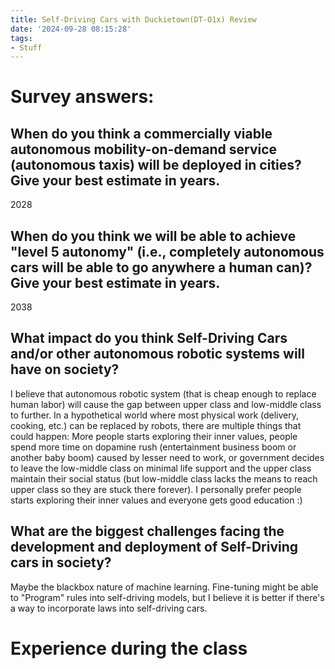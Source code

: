 ```yaml
---
title: Self-Driving Cars with Duckietown(DT-O1x) Review
date: '2024-09-28 08:15:28'
tags:
- Stuff
---
```


# Survey answers:

## When do you think a commercially viable autonomous mobility-on-demand service (autonomous taxis) will be deployed in cities? Give your best estimate in years.
2028

## When do you think we will be able to achieve "level 5 autonomy" (i.e., completely autonomous cars will be able to go anywhere a human can)? Give your best estimate in years.
2038

## What impact do you think Self-Driving Cars and/or other autonomous robotic systems will have on society?
I believe that autonomous robotic system (that is cheap enough to replace human labor) will cause the gap between upper class and low-middle class to further. In a hypothetical world where most physical work (delivery, cooking, etc.) can be replaced by robots, there are multiple things that could happen: More people starts exploring their inner values, people spend more time on dopamine rush (entertainment business boom or another baby boom) caused by lesser need to work, or government decides to leave the low-middle class on minimal life support and the upper class maintain their social status (but low-middle class lacks the means to reach upper class so they are stuck there forever). 
I personally prefer people starts exploring their inner values and everyone gets good education :)

## What are the biggest challenges facing the development and deployment of Self-Driving cars in society?
Maybe the blackbox nature of machine learning. Fine-tuning might be able to "Program" rules into self-driving models, but I believe it is better if there's a way to incorporate laws into self-driving cars.

# Experience during the class

